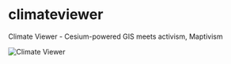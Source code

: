 # climateviewer
Climate Viewer - Cesium-powered GIS meets activism, Maptivism

![Climate Viewer]('http://r3zn8d.files.wordpress.com/2014/09/climate-viewer-3d-01.jpg')

